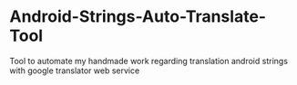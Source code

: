 # Android-Strings-Auto-Translate-Tool
Tool to automate my handmade work regarding translation android strings with google translator web service
